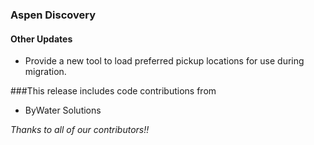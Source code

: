 ### Aspen Discovery
#### Other Updates
- Provide a new tool to load preferred pickup locations for use during migration. 

###This release includes code contributions from
- ByWater Solutions

_Thanks to all of our contributors!!_